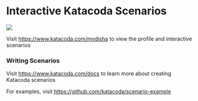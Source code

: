 # Interactive Katacoda Scenarios

[![](http://shields.katacoda.com/katacoda/mydisha/count.svg)](https://www.katacoda.com/mydisha "Get your profile on Katacoda.com")

Visit https://www.katacoda.com/mydisha to view the profile and interactive scenarios

### Writing Scenarios
Visit https://www.katacoda.com/docs to learn more about creating Katacoda scenarios

For examples, visit https://github.com/katacoda/scenario-example
